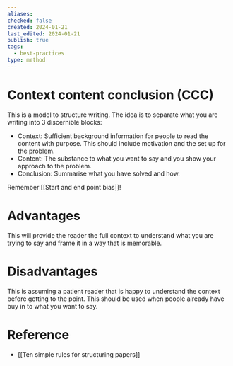 ```yaml
---
aliases: 
checked: false
created: 2024-01-21
last_edited: 2024-01-21
publish: true
tags:
  - best-practices
type: method
---
```

# Context content conclusion (CCC)

This is a model to structure writing. The idea is to separate what you are writing into 3 discernible blocks:
- Context: Sufficient background information for people to read the content with purpose. This should include motivation and the set up for the problem.
- Content: The substance to what you want to say and you show your approach to the problem.
- Conclusion: Summarise what you have solved and how. 

Remember [[Start and end point bias]]!  

# Advantages

This will provide the reader the full context to understand what you are trying to say and frame it in a way that is memorable.

# Disadvantages

This is assuming a patient reader that is happy to understand the context before getting to the point. This should be used when people already have buy in to what you want to say. 

# Reference
- [[Ten simple rules for structuring papers]]